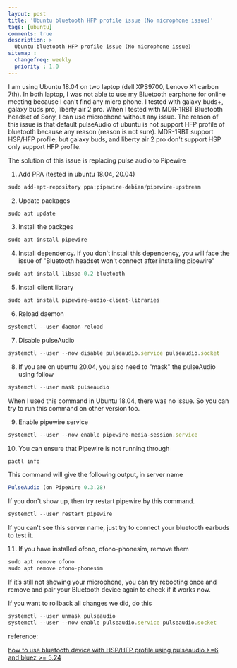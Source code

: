 ```yaml
---
layout: post
title: 'Ubuntu bluetooth HFP profile issue (No microphone issue)'
tags: [ubuntu]
comments: true
description: >
  Ubuntu bluetooth HFP profile issue (No microphone issue)
sitemap :
  changefreq: weekly
  priority : 1.0
---
```

I am using Ubuntu 18.04 on two laptop (dell XPS9700, Lenovo X1 carbon 7th). In both laptop, I was not able to use my Bluetooth earphone for online meeting because I can't find any micro phone. I tested with galaxy buds+, galaxy buds pro, liberty air 2 pro. When I tested with MDR-1RBT Bluetooth headset of Sony, I can use microphone without any issue. The reason of this issue is that default pulseAudio of ubuntu is not support HFP profile of bluetooth because any reason (reason is not sure). MDR-1RBT support HSP/HFP profile, but galaxy buds, and liberty air 2 pro don't support HSP only support HFP profile. 

The solution of this issue is replacing pulse audio to Pipewire

1. Add PPA (tested in ubuntu 18.04, 20.04)

```jsx
sudo add-apt-repository ppa:pipewire-debian/pipewire-upstream
```

2. Update packages

```jsx
sudo apt update
```

3. Install the packges

```jsx
sudo apt install pipewire
```

4. Install dependency. If you don't install this dependency, you will face the issue of "Bluetooth headset won't connect after installing pipewire"

```jsx
sudo apt install libspa-0.2-bluetooth
```

5. Install client library

```jsx
sudo apt install pipewire-audio-client-libraries
```

6. Reload daemon

```jsx
systemctl --user daemon-reload
```

7. Disable pulseAudio

```jsx
systemctl --user --now disable pulseaudio.service pulseaudio.socket
```

8. If you are on ubuntu 20.04, you also need to "mask" the pulseAudio using follow

```jsx
systemctl --user mask pulseaudio
```

When I used this command in Ubuntu 18.04, there was no issue. So you can try to run this command on other version too.

9. Enable pipewire service

```jsx
systemctl --user --now enable pipewire-media-session.service
```

10. You can ensure that Pipewire is not running through

```jsx
pactl info
```

This command will give the following output, in server name

```jsx
PulseAudio (on PipeWire 0.3.28)
```

If you don't show up, then try restart pipewire by this command.

```jsx
systemctl --user restart pipewire
```

If you can't see this server name, just try to connect your bluetooth earbuds to test it.

11. If you have installed ofono, ofono-phonesim, remove them

```jsx
sudo apt remove ofono
sudo apt remove ofono-phonesim
```

If it’s still not showing your microphone, you can try rebooting once and remove and pair your Bluetooth device again to check if it works now.

If you want to rollback all changes we  did, do this

```jsx
systemctl --user unmask pulseaudio
systemctl --user --now enable pulseaudio.service pulseaudio.socket
```

reference: 

[how to use bluetooth device with HSP/HFP profile using pulseaudio >=6 and bluez >= 5.24](https://unix.stackexchange.com/questions/341776/how-to-use-bluetooth-device-with-hsp-hfp-profile-using-pulseaudio-6-and-bluez)